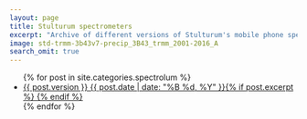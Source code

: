 ```yaml
---
layout: page
title: Stulturum spectrometers
excerpt: "Archive of different versions of Stulturum's mobile phone spectrometer."
image: std-trmm-3b43v7-precip_3B43_trmm_2001-2016_A
search_omit: true
---
```


<ul class="post-list">
{% for post in site.categories.spectrolum %}
  <li><article><a href="{{ site.url }}{{ post.url }}">{{ post.version }} <span class="entry-date"><time datetime="{{ post.date | date_to_xmlschema }}">{{ post.date | date: "%B %d, %Y" }}</time></span>{% if post.excerpt %} {% endif %}</a></article></li>
{% endfor %}
</ul>
